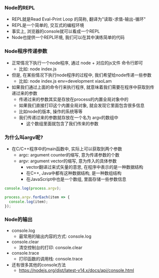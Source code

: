 ### Node的REPL
+ REPL就是Read Eval-Print Loop 的简称, 翻译为"读取-求值-输出-循环"
+ REPL是一个简单的, 交互式的编程环境
+ 事实上, 浏览器的console就可以看成一个REPL
+ Node也提供一个REPL环境, 我们可以在其中演练简单的代码

### Node程序传递参数
+ 正常情况下执行一个node程序, 通过 node + 对应的js文件 命令行即可
  - 比如: node index.js
+ 但是, 在某些情况下执行node程序的过程中, 我们希望给node传递一些参数
  - 比如: node index.js env=development xiaoLam
+ 如果我们通过上面的命令行来执行程序, 就意味着我们需要在程序中获取到传递过来的参数
  - 传递过来的参数其实是存放在process的内置全局对象中的
  - 如果我们直接打印这个内置全局对象, 就会发现它里面包含很多信息
  - 比如node的版本, 操作的系统等等
  - 我们传递过来的参数就存放在一个名为 argv的数组中
    + 这个数组里面就包含了我们传来的参数

### 为什么叫argv呢?
+ 在C/C++程序中的main函数中, 实际上可以获取到两个参数
  - argc: argument counter的缩写, 意为传递参数的个数
  - argv: argument vector的缩写, 意为传入的具体参数
    + vector翻译过来式矢量的意思, 在程序中表示的是一种数据结构
    + 在C++, Java中都有这种数据结构, 是一种数组结构
    + 在JavaScript中也是一个数组, 里面存储一些参数信息
``` js
console.log(process.argv);

process.argv.forEach(item => {
  console.log(item);
});
```

### Node的输出
+ console.log
  - 最常用的输出内容的方式: console.log
+ console.clear
  - 清空控制台的打印: console.clear
+ console.trace
  - 打印函数的调用栈: console.trace
+ 还有很多其他的console方法
  - https://nodejs.org/dist/latest-v14.x/docs/api/console.html


  